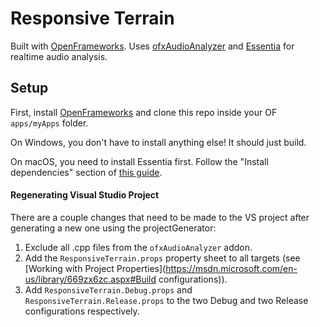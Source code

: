 # Responsive Terrain

Built with [OpenFrameworks](http://openframeworks.cc/). Uses [ofxAudioAnalyzer](https://github.com/leozimmerman/ofxAudioAnalyzer) and [Essentia](http://essentia.upf.edu/) for realtime audio analysis.

## Setup
First, install [OpenFrameworks](http://openframeworks.cc/download/) and clone this repo inside your OF `apps/myApps` folder.

On Windows, you don't have to install anything else! It should just build.

On macOS, you need to install Essentia first. Follow the "Install dependencies" section of [this guide](https://github.com/leozimmerman/ofxAudioAnalyzer/blob/8ab2d0686beb6cb798e2f391738a271f7caac79f/essentia_compilation.md#install-dependencies).

#### Regenerating Visual Studio Project
There are a couple changes that need to be made to the VS project after generating a new one using the projectGenerator:

1. Exclude all .cpp files from the `ofxAudioAnalyzer` addon.
2. Add the `ResponsiveTerrain.props` property sheet to all targets (see [Working with Project Properties](https://msdn.microsoft.com/en-us/library/669zx6zc.aspx#Build configurations)).
3. Add `ResponsiveTerrain.Debug.props` and `ResponsiveTerrain.Release.props` to the two Debug and two Release configurations respectively.
